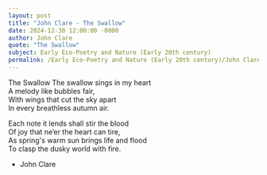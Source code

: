 ```yaml
---
layout: post
title: "John Clare - The Swallow"
date: 2024-12-30 12:00:00 -0000
author: John Clare
quote: "The Swallow"
subject: Early Eco-Poetry and Nature (Early 20th century)
permalink: /Early Eco-Poetry and Nature (Early 20th century)/John Clare/John Clare - The Swallow
---
```


The Swallow
The swallow sings in my heart  
A melody like bubbles fair,  
With wings that cut the sky apart  
In every breathless autumn air.
 
Each note it lends shall stir the blood  
Of joy that ne’er the heart can tire,  
As spring's warm sun brings life and flood  
To clasp the dusky world with fire.

- John Clare
